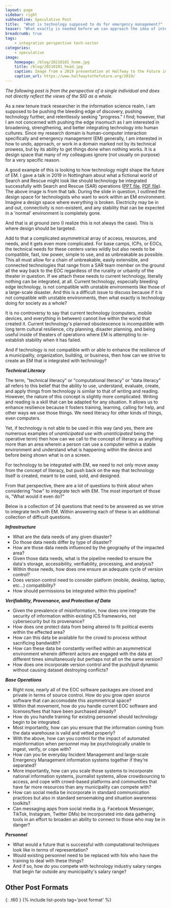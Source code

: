 ```yaml
---
layout: page
sidebar: right
subheadline: Speculative Post
title:  "What is technology supposed to do for emergency management?"
teaser: "What exactly is needed before we can approach the idea of integrating tech with existing Emergency Management practice? Is it simply training people how to use more of a computer?"
breadcrumb: true
tags:
    - integration perspective tech-sector
categories:
    - speculative
image:
    homepage: /blog/20210101_home.jpg
    title: /blog/20210101_head.jpg
    caption: Image from a 2019 presentation at Halfway to the Future in Nottingham, UK
    caption_url: https://www.halfwaytothefuture.org/2019/
---
```

*The following post is from the perspective of a single individual and does not directly reflect the views of the SIG as a whole.*

As a new tenure track researcher in the information science realm, I am supposed to be pushing the bleeding edge of discovery, pushing technology further, and relentlessly seeking "progress." I find; however, that I am not concerned with pushing the edge insomuch as I am interested in broadening, strengthening, and better integrating technology into human cultures. Since my research domain is human-computer interaction specifically and emergency management (EM) generally, I am interested in how to undo, approach, or work in a domain marked not by its technical prowess, but by its ability to get things done when nothing works. It is a design space that many of my colleagues ignore (not usually on purpose) for a very specific reason.
<!--more-->

A good example of this is looking to how technology might shape the future of EM. I gave a talk in 2019 in Nottingham about what a fictional world of Search and Rescue might look like should technology be integrated successfully with Search and Rescue (SAR) operations (<a href="https://www.dropbox.com/s/8ktgumq2ya66y9y/LaLone%20-%20Future%20of%20SAR.pptx?dl=0" target=_blank>PPT file</a>, <a href="https://www.dropbox.com/s/4u40ed7fcxwup6i/LaLone%20-%20Halfway%20to%20the%20Future%20-%20Vision%20of%20Search%20and%20Rescue.pdf?dl=0" target=_blank>PDF file</a>). The above image is from that talk. During the slide in question, I outlined the design space for technologists who want to work within an EM environment. Imagine a design space where everything is broken. Electricity may be in and out, connectivity is non-existent, and any stability that can be expected in a 'normal' environment is completely gone. 

And that is at ground zero (I realize this is not always the case). This is where design should be targeted.

Add to that a complicated asymmetrical array of access, resources, and needs, and it gets even more complicated. For base camps, ICPs, or EOCs, the technical needs for these centers varies wildly but also needs to be compatible, fast, low power, simple to use, and as unbreakable as possible. This all must allow for a chain of unbreakable, easily extensible, and connected technologies that range from a SAR team member on the ground all the way back to the EOC regardless of the rurality or urbanity of the theater in question. If we attach these needs to current technology, literally nothing can be integrated, at all. Current technology, especially bleeding edge technology, is not compatible with unstable environments like those of a large-scale disaster. And this is a difficult issue to discuss because if it is not compatible with unstable environments, then what exactly is technology doing for society as a whole?

It is no controversy to say that current technology (computers, mobile devices, and everything in between) cannot live within the world that created it. Current technology's planned obsolescence is incompatible with long term cultural resilience, city planning, disaster planning, and being useful inside of theaters of operations where EM is attempting to re-establish stability when it has failed.

And if technology is not compatible with or able to enhance the resilience of a municipality, organization, building, or business, then how can we strive to create an EM that is integrated with technology? 

***Technical Literacy***

The term, "technical literacy" or "computational literacy" or "data literacy" all refers to this belief that the ability to use, understand, evaluate, create, and apply things from technology is similar to that of writing and reading. However, the nature of this concept is slightly more complicated. Writing and reading is a skill that can be adapted for any situation. It allows us to enhance resilience because it fosters training, learning, calling for help, and other ways we use those things. We need literacy for other kinds of things, even computers. 

Yet, if technology is not able to be used in this way (and yes, there are numerous examples of *unanticipated use* with *unanticipated* being the operative term) then how can we call to the concept of literacy as anything more than an area wherein a person can use a computer within a stable environment and understand what is happening within the device and before being shown what is on a screen.

For technology to be integrated with EM, we need to not only move away from the concept of literacy, but push back on the way that technology itself is created, meant to be used, sold, and designed. 

From that perspective, there are a lot of questions to think about when considering "how" to integrate tech with EM. The most important of those is, "What would it even do?" 

Below is a collection of 24 questions that need to be answered as we strive to integrate tech with EM. Within answering each of these is an additional collection of difficult questions.

***Infrastructure***
* What are the data needs of any given disaster?
* Do those data needs differ by type of disaster?
* How are those data needs influenced by the geography of the impacted area?
* Given those data needs, what is the pipeline needed to ensure the data's storage, accessibility, verifiability, processing, and analysis? 
* Within those needs, how does one ensure an adequate cycle of version control?
* Does version control need to consider platform (mobile, desktop, laptop, etc...) compatibility? 
* How should permissions be integrated within this pipeline?

***Verifiability, Provenance, and Protection of Data***
* Given the prevalence of misinformation, how does one integrate the security of information within existing ICS frameworks, not cybersecurity but its provenance?
* How does one protect data from being altered to fit political events within the effected area?
* How can this data be available for the crowd to process without sacrificing bandwidth?
* How can these data be constantly verified within an asymmetrical environment wherein different actors are engaged with the data at different times simultaneously but perhaps not all on the same version?
* How does one incorporate version control and the push/pull dynamic without causing dataset destroying conflicts?

***Base Operations***
* Right now, nearly all of the EOC software packages are closed and private in terms of source control. How do you grow open source software that can accomodate this asymmetrical space? 
* Within that movement, how do you handle current EOC software and licenses/fees that have been purchased already? 
* How do you handle training for existing personnel should technology begin to be integrated. 
* Most importantly, how can you ensure that the information coming from the data warehouse is valid and vetted properly?
* With the above, how can you control for the impact of automated misinformation when personnel may be psychologically unable to ingest, verify, or cope with?
* How can you tie everyday Incident Management and large-scale Emergency Management information systems together if they’re separated?
* More importantly, how can you scale those systems to incorporate national information systems, journalist systems, allow crowdsourcing to access, and cope with crowd-based platforms and communities that have far more resources than any municipality can compete with? 
* How can social media be incorporate in standard communication practices but also in standard sensemaking and situation awareness toolkits?
* Can messaging apps from social media (e.g. Facebook Messenger, TikTok, Instagram, Twitter DMs) be incorporated into data gathering tools in an effort to broaden an ability to connect to those who may be in danger?

***Personnel***
* What would a future that is successful with computational techniques look like in terms of representation?
* Would existing personnel need to be replaced with folx who have the training to deal with these things?
* And if so, how do you compete with technology industry salary ranges that begin far outside any municipality's salary range?


## Other Post Formats
{: .t60 }
{% include list-posts tag='post format' %}
